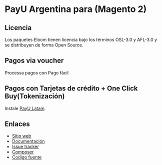 # PayU Argentina para (Magento 2)

## Licencia

Los paquetes Eloom tienen licencia bajo los términos OSL-3.0 y AFL-3.0 y se distribuyen de forma Open Source.

## Pagos via voucher
Processa pagos con Pago fácil

## Pagos con Tarjetas de crédito + One Click Buy(Tokenización)
Instale [PayU Latam](https://github.com/eloom/module-payu).

## Enlaces

* [Sitio web](https://www.eloom.com.br/payu)
* [Documentación](https://docs.eloom.com.br/payu)
* [Issue tracker](https://github.com/eloom/module-payu-ar/issues)
* [Composer](https://packagist.org/packages/eloom/module-payu-ar)
* [Codigo fuente](https://github.com/eloom/module-payu-ar)

